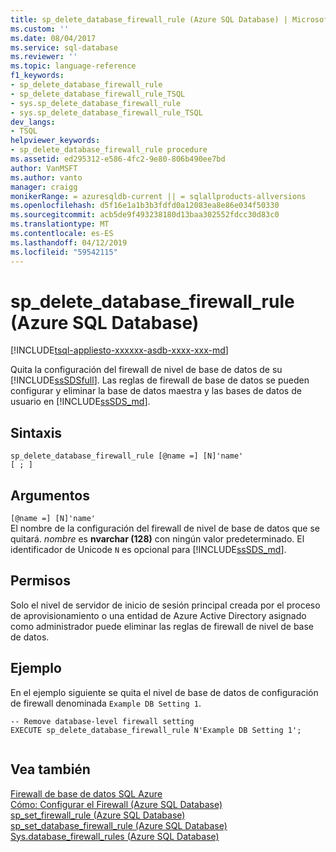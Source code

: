 ```yaml
---
title: sp_delete_database_firewall_rule (Azure SQL Database) | Microsoft Docs
ms.custom: ''
ms.date: 08/04/2017
ms.service: sql-database
ms.reviewer: ''
ms.topic: language-reference
f1_keywords:
- sp_delete_database_firewall_rule
- sp_delete_database_firewall_rule_TSQL
- sys.sp_delete_database_firewall_rule
- sys.sp_delete_database_firewall_rule_TSQL
dev_langs:
- TSQL
helpviewer_keywords:
- sp_delete_database_firewall_rule procedure
ms.assetid: ed295312-e586-4fc2-9e80-806b490ee7bd
author: VanMSFT
ms.author: vanto
manager: craigg
monikerRange: = azuresqldb-current || = sqlallproducts-allversions
ms.openlocfilehash: d5f16e1a1b3b3fdfd0a12083ea8e86e034f50330
ms.sourcegitcommit: acb5de9f493238180d13baa302552fdcc30d83c0
ms.translationtype: MT
ms.contentlocale: es-ES
ms.lasthandoff: 04/12/2019
ms.locfileid: "59542115"
---
```

# <a name="spdeletedatabasefirewallrule-azure-sql-database"></a>sp_delete_database_firewall_rule (Azure SQL Database)
[!INCLUDE[tsql-appliesto-xxxxxx-asdb-xxxx-xxx-md](../../includes/tsql-appliesto-xxxxxx-asdb-xxxx-xxx-md.md)]

  Quita la configuración del firewall de nivel de base de datos de su [!INCLUDE[ssSDSfull](../../includes/sssdsfull-md.md)]. Las reglas de firewall de base de datos se pueden configurar y eliminar la base de datos maestra y las bases de datos de usuario en [!INCLUDE[ssSDS_md](../../includes/sssds-md.md)].   
  
 
## <a name="syntax"></a>Sintaxis  
  
```    
sp_delete_database_firewall_rule [@name =] [N]'name'
[ ; ]  
```  
  
## <a name="arguments"></a>Argumentos  
 `[@name =] [N]'name'`  
 El nombre de la configuración del firewall de nivel de base de datos que se quitará. *nombre* es **nvarchar (128)** con ningún valor predeterminado. El identificador de Unicode `N` es opcional para [!INCLUDE[ssSDS_md](../../includes/sssds-md.md)]. 
  
## <a name="permissions"></a>Permisos  
 Solo el nivel de servidor de inicio de sesión principal creada por el proceso de aprovisionamiento o una entidad de Azure Active Directory asignado como administrador puede eliminar las reglas de firewall de nivel de base de datos.  
  
## <a name="example"></a>Ejemplo  
 En el ejemplo siguiente se quita el nivel de base de datos de configuración de firewall denominada `Example DB Setting 1`.
  
```  
-- Remove database-level firewall setting  
EXECUTE sp_delete_database_firewall_rule N'Example DB Setting 1';  
  
```  
  
## <a name="see-also"></a>Vea también  
 [Firewall de base de datos SQL Azure](https://azure.microsoft.com/documentation/articles/sql-database-firewall-configure/)   
 [Cómo: Configurar el Firewall (Azure SQL Database)](https://azure.microsoft.com/documentation/articles/sql-database-configure-firewall-settings/)   
 [sp_set_firewall_rule &#40;Azure SQL Database&#41;](../../relational-databases/system-stored-procedures/sp-set-firewall-rule-azure-sql-database.md)   
 [sp_set_database_firewall_rule &#40;Azure SQL Database&#41;](../../relational-databases/system-stored-procedures/sp-set-database-firewall-rule-azure-sql-database.md)   
 [Sys.database_firewall_rules &#40;Azure SQL Database&#41;](../../relational-databases/system-catalog-views/sys-database-firewall-rules-azure-sql-database.md)  
  
  



